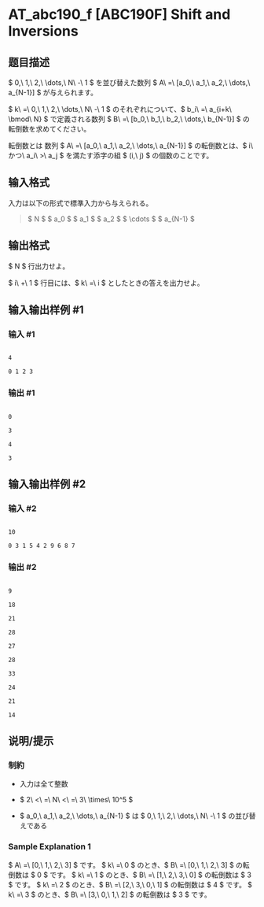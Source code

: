 # AT_abc190_f [ABC190F] Shift and Inversions

## 题目描述

[problemUrl]: https://atcoder.jp/contests/abc190/tasks/abc190_f

$ 0,\ 1,\ 2,\ \dots,\ N\ -\ 1 $ を並び替えた数列 $ A\ =\ [a_0,\ a_1,\ a_2,\ \dots,\ a_{N-1}] $ が与えられます。  
 $ k\ =\ 0,\ 1,\ 2,\ \dots,\ N\ -\ 1 $ のそれぞれについて、$ b_i\ =\ a_{i+k\ \bmod\ N} $ で定義される数列 $ B\ =\ [b_0,\ b_1,\ b_2,\ \dots,\ b_{N-1}] $ の転倒数を求めてください。

 転倒数とは 数列 $ A\ =\ [a_0,\ a_1,\ a_2,\ \dots,\ a_{N-1}] $ の転倒数とは、$ i\ かつ\ a_i\ >\ a_j $ を満たす添字の組 $ (i,\ j) $ の個数のことです。

## 输入格式

入力は以下の形式で標準入力から与えられる。

> $ N $ $ a_0 $ $ a_1 $ $ a_2 $ $ \cdots $ $ a_{N-1} $

## 输出格式

$ N $ 行出力せよ。  
 $ i\ +\ 1 $ 行目には、$ k\ =\ i $ としたときの答えを出力せよ。

## 输入输出样例 #1

### 输入 #1

```
4
0 1 2 3
```

### 输出 #1

```
0
3
4
3
```

## 输入输出样例 #2

### 输入 #2

```
10
0 3 1 5 4 2 9 6 8 7
```

### 输出 #2

```
9
18
21
28
27
28
33
24
21
14
```

## 说明/提示

### 制約

- 入力は全て整数
- $ 2\ <\ =\ N\ <\ =\ 3\ \times\ 10^5 $
- $ a_0,\ a_1,\ a_2,\ \dots,\ a_{N-1} $ は $ 0,\ 1,\ 2,\ \dots,\ N\ -\ 1 $ の並び替えである

### Sample Explanation 1

$ A\ =\ [0,\ 1,\ 2,\ 3] $ です。 $ k\ =\ 0 $ のとき、$ B\ =\ [0,\ 1,\ 2,\ 3] $ の転倒数は $ 0 $ です。 $ k\ =\ 1 $ のとき、$ B\ =\ [1,\ 2,\ 3,\ 0] $ の転倒数は $ 3 $ です。 $ k\ =\ 2 $ のとき、$ B\ =\ [2,\ 3,\ 0,\ 1] $ の転倒数は $ 4 $ です。 $ k\ =\ 3 $ のとき、$ B\ =\ [3,\ 0,\ 1,\ 2] $ の転倒数は $ 3 $ です。